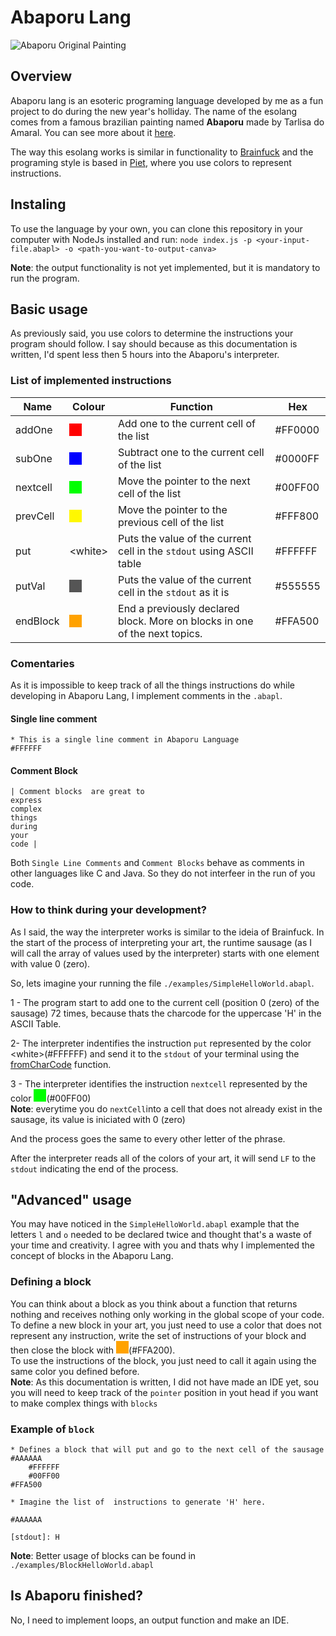 # Abaporu Lang
![Abaporu Original Painting](https://upload.wikimedia.org/wikipedia/pt/thumb/b/bd/Abaporu.jpg/253px-Abaporu.jpg)

## Overview
Abaporu lang is an esoteric programing language developed by me as a fun project to do during the new year's holliday. The name of the esolang comes from a famous brazilian painting named **Abaporu** made by Tarlisa do Amaral. You can see more about it [here](https://en.wikipedia.org/wiki/Abaporu).

The way this esolang works is similar in functionality to [Brainfuck](about:blank) and the programing style is based in [Piet](https://esolangs.org/wiki/Piet), where you use colors to represent instructions.

## Instaling
To use the language by your own, you can clone this repository in your computer with NodeJs installed and run:
`node index.js -p <your-input-file.abapl> -o <path-you-want-to-output-canva>`

**Note**: the output functionality is not yet implemented, but it is mandatory to run the program.

## Basic usage
As previously said, you use colors to determine the instructions your program should follow. I say should because as this documentation is written, I'd spent less then 5 hours into the Abaporu's interpreter.

### List of implemented instructions


| Name     | Colour                                                                                                                   | Function                                                           | Hex     |
|----------|--------------------------------------------------------------------------------------------------------------------------|--------------------------------------------------------------------|---------|
| addOne   | <svg width="20" height="20" xmlns="http://www.w3.org/2000/svg">  <rect width="100%" height="100%" fill="#FF0000"/></svg> | Add one to the current cell of the list                            | #FF0000 |
| subOne   | <svg width="20" height="20" xmlns="http://www.w3.org/2000/svg"><rect width="100%" height="100%" fill="#0000FF"/></svg>   | Subtract one to the current cell of the list                       | #0000FF |
| nextcell | <svg width="20" height="20" xmlns="http://www.w3.org/2000/svg"><rect width="100%" height="100%" fill="#00FF00"/></svg>   | Move the pointer to the next cell of the list                      | #00FF00 |
| prevCell | <svg width="20" height="20" xmlns="http://www.w3.org/2000/svg"><rect width="100%" height="100%" fill="#FFF800"/></svg>   | Move the pointer to the previous cell of the list                  | #FFF800 |
| put      | \<white>   | Puts the value of the current cell in the `stdout` using ASCII table | #FFFFFF |
| putVal   | <svg width="20" height="20" xmlns="http://www.w3.org/2000/svg"><rect width="100%" height="100%" fill="#555555"/></svg>   | Puts the value of the current cell in the `stdout` as it is          | #555555 |
| endBlock | <svg width="20" height="20" xmlns="http://www.w3.org/2000/svg"><rect width="100%" height="100%" fill="#FFA200"/></svg>   | End a previously declared block. More on blocks in one of the next topics.         | #FFA500 |

### Comentaries
As it is impossible to keep track of all the things instructions do while developing in Abaporu Lang, I implement comments in the `.abapl`.</br>
#### Single line comment
```
* This is a single line comment in Abaporu Language
#FFFFFF
```

#### Comment Block
```
| Comment blocks  are great to
express
complex
things
during 
your
code |
```

Both `Single Line Comments` and `Comment Blocks` behave as comments in other languages like C and Java. So they do not interfeer in the run of you code.


### How to think during your development?
As I said, the way the interpreter works is similar to the ideia of Brainfuck. In the start of the process of interpreting your art, the runtime sausage (as I will call the array of values used by the interpreter) starts
with one element with value 0 (zero).</br>

So, lets imagine your running the file `./examples/SimpleHelloWorld.abapl`.</br>

1 - The program start to add one to the current cell (position 0 (zero) of the sausage) 72 times, because thats the charcode for the uppercase 'H' in the ASCII Table. </br>

2- The interpreter indentifies the instruction `put` represented by the color \<white>(#FFFFFF) and send it to the `stdout` of your terminal using the [fromCharCode](https://developer.mozilla.org/en-US/docs/Web/JavaScript/Reference/Global_Objects/String/fromCharCode) function.

3 - The interpreter identifies the instruction `nextcell` represented by the color <svg width="20" height="20" xmlns="http://www.w3.org/2000/svg"><rect width="100%" height="100%" fill="#00FF00"/></svg>(#00FF00)<br/>
**Note**: everytime you do `nextCell`into a cell that does not already exist in the sausage, its value is iniciated with 0 (zero) 

And the process goes the same to every other letter of the phrase. </br>

After the interpreter reads all of the colors of your art, it will send `LF` to the `stdout` indicating the end of the process.

## "Advanced" usage

You may have noticed in the `SimpleHelloWorld.abapl` example that the letters `l` and `o` needed to be declared twice and thought that's a waste of your time and creativity. I agree with you and thats why I implemented the concept of blocks in the Abaporu Lang. </br>
### Defining a block
You can think about a block as you think about a function that returns nothing and receives nothing only working in the global scope of your code. </br>
To define a new block in your art, you just need to use a color that does not represent any instruction,  write the set of instructions of your block and then close the block with <svg width="20" height="20" xmlns="http://www.w3.org/2000/svg"><rect width="100%" height="100%" fill="#FFA200"/></svg>(#FFA200).</br>
To use the instructions of the block, you just need to call it again using the same color you defined before.</br>
**Note**: As this documentation is written, I did not  have made an IDE yet, sou you will need to keep track of the `pointer` position in yout head if you want to make complex things with `blocks`

### Example of `block`
```
* Defines a block that will put and go to the next cell of the sausage
#AAAAAA
	#FFFFFF
    #00FF00
#FFA500

* Imagine the list of  instructions to generate 'H' here.

#AAAAAA
```
`[stdout]: H`</br>

**Note**: Better usage of blocks can be found in `./examples/BlockHelloWorld.abapl`

## Is Abaporu finished?
No, I need to implement loops, an output function and make an IDE.
